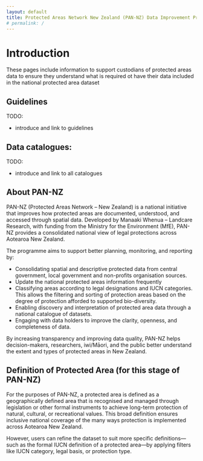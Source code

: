 ```yaml
---
layout: default
title: Protected Areas Network New Zealand (PAN-NZ) Data Improvement Project
# permalink: /
---
```


# Introduction 
These pages include information to support custodians of protected areas data to 
ensure they understand what is required ot have their data included in the national 
protected area dataset

## Guidelines
TODO:
* introduce and link to guidelines


## Data catalogues:
TODO:
* introduce and link to all catalogues


## About PAN-NZ
PAN-NZ (Protected Areas Network – New Zealand) is a national initiative that improves how protected 
areas are documented, understood, and accessed through spatial data. Developed by Manaaki Whenua – 
Landcare Research, with funding from the Ministry for the Environment (MfE), PAN-NZ provides a 
consolidated national view of legal protections across Aotearoa New Zealand.

The programme aims to support better planning, monitoring, and reporting by:
* Consolidating spatial and descriptive protected data from central government, local government 
and non-profits organisation sources.
* Update the national protected areas information frequently 
* Classifying areas according to legal designations and IUCN categories. This allows the filtering and sorting
of protection areas based on the degree of protection afforded to supported bio-diversity. 
* Enabling discovery and interpretation of protected area data through a national catalogue of datasets.
* Engaging with data holders to improve the clarity, openness, and completeness of data.

By increasing transparency and improving data quality, PAN-NZ helps decision-makers, researchers, 
iwi/Māori, and the public better understand the extent and types of protected areas in New Zealand.


## Definition of Protected Area (for this stage of PAN-NZ)
For the purposes of PAN-NZ, a protected area is defined as a geographically defined area 
that is recognised and managed through legislation or other formal instruments to achieve 
long-term protection of natural, cultural, or recreational values. This broad definition 
ensures inclusive national coverage of the many ways protection is implemented across 
Aotearoa New Zealand.

However, users can refine the dataset to suit more specific definitions—such as the 
formal IUCN definition of a protected area—by applying filters like IUCN category, 
legal basis, or protection type.


